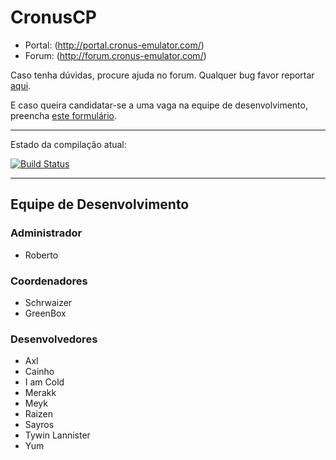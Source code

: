 CronusCP
===============

* Portal: (http://portal.cronus-emulator.com/)
* Forum: (http://forum.cronus-emulator.com/)

Caso tenha dúvidas, procure ajuda no forum. Qualquer bug favor reportar [aqui](http://forum.cronus-emulator.com/trackdown).

E caso queira candidatar-se a uma vaga na equipe de desenvolvimento, preencha [este formulário](http://forum.cronus-emulator.com/index.php?app=contato).

--------------
Estado da compilação atual:

[![Build Status](https://travis-ci.org/Cronus-Emulator/CronusCP.png?branch=master)](https://travis-ci.org/Cronus-Emulator/CronusCP)

--------------


Equipe de Desenvolvimento
------
### Administrador
- Roberto

### Coordenadores
- Schrwaizer
- GreenBox

### Desenvolvedores
- Axl
- Cainho
- I am Cold
- Merakk
- Meyk
- Raizen
- Sayros
- Tywin Lannister
- Yum

